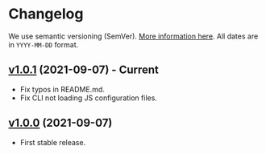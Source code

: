 # Changelog

We use semantic versioning (SemVer). [More information here](https://semver.org/). All dates are in `YYYY-MM-DD` format.

## [v1.0.1](https://www.npmjs.com/package/css-prop-sort/v/1.0.1) (2021-09-07) - **Current**

-   Fix typos in README.md.
-   Fix CLI not loading JS configuration files.

## [v1.0.0](https://www.npmjs.com/package/css-prop-sort/v/1.0.0) (2021-09-07)

-   First stable release.
